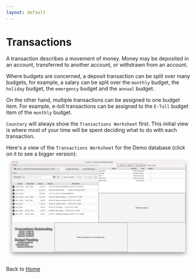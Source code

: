 ```yaml
---
layout: default
---
```

# Transactions
A transaction describes a movement of money. Money may be deposited in an account,
transferred to another account, or withdrawn from an account.

Where budgets are concerned, a deposit transaction can be split over many budgets,
for example, a salary can be split over the `monthly` budget, the `holiday` budget,
the `emergency` budget and the `annual` budget.

On the other hand, multiple transactions can be assigned to one budget item.
For example, e-toll transactions can be assigned to the `E-Toll` budget item
of the `monthly` budget.

`Countary` will always show the `Transactions Worksheet` first. This initial
view is where most of your time will be spent deciding what to do with each
transaction.

Here's a view of the `Transactions Worksheet` for the Demo database (click on it 
to see a bigger version):
[![Transactions Worksheet](transactions_worksheet.png)](transactions_worksheet.png)

Back to [Home](index.markdown)
